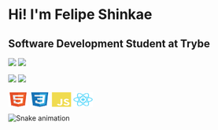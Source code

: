 # Hi! I'm Felipe Shinkae

## Software Development Student at Trybe

<p align="left">
  <a href="mailto:felipeshinkae97@gmail.com" alt="Gmail">
  <img src="https://img.shields.io/badge/-Gmail-FF0000?style=flat-square&labelColor=FF0000&logo=gmail&logoColor=white&link=mailto:felipeshinkae97@gmail.com" /></a>

  <a href="www.linkedin.com/in/fshinkae" alt="Linkedin">
  <img src="https://img.shields.io/badge/-Linkedin-0e76a8?style=flat-square&logo=Linkedin&logoColor=white&link=www.linkedin.com/in/fshinkae" /></a>

<div style="display: inline_block>
  <a href="https://github.com/fshinkae">
  <img height="180em" src="https://github-readme-stats.vercel.app/api?username=fshinkae&show_icons=true&theme=dracula&include_all_commits=true&count_private=true"/>
  <img height="180em" src="https://github-readme-stats.vercel.app/api/top-langs/?username=fshinkae&layout=compact&langs_count=7&theme=dracula"/>
</div>
 
  <div style="display: inline_block"><br>
  <img align="center" alt="fshinkae-HTML" height="30" width="40" src="https://raw.githubusercontent.com/devicons/devicon/master/icons/html5/html5-original.svg">
  <img align="center" alt="fshinkae-CSS" height="30" width="40" src="https://raw.githubusercontent.com/devicons/devicon/master/icons/css3/css3-original.svg">
  <img align="center" alt="fshinkae-Js" height="30" width="40" src="https://raw.githubusercontent.com/devicons/devicon/master/icons/javascript/javascript-plain.svg">
  <img align="center" alt="fshinkae-React" height="30" width="40" src="https://raw.githubusercontent.com/devicons/devicon/master/icons/react/react-original.svg">
</div>
  
<div> 
 
  ![Snake animation](https://github.com/fshinkae/fshinkae/blob/output/github-contribution-grid-snake.svg)
 
</div>
